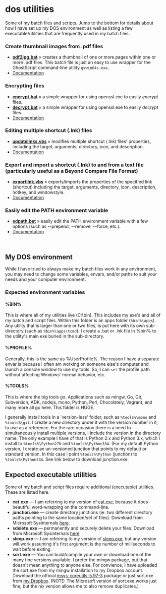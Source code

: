 dos utilities
=============

Some of my batch files and scripts. Jump to the bottom for details about how I have set up my DOS environment as well as listing a few executable/utilities that are frequently used in my batch files.

### Create thumbnail images from .pdf files

* [__pdf2jpg.bat__](https://github.com/kodybrown/dos/blob/master/pdf2jpg.bat) » creates a thumbnail of one or more pages within one or more .pdf files. This batch file is just an easy to use wrapper for the GhostScript command-line utility `gswin64c.exe`.
* [Documentation](https://github.com/kodybrown/dos/blob/master/pdf2jpg.bat.md)

### Encrypting files

* [__encrypt.bat__](https://github.com/kodybrown/dos/blob/master/encrypt.bat) » a simple wrapper for using openssl.exe to easily _encrypt_ files.
* [__decrypt.bat__](https://github.com/kodybrown/dos/blob/master/decrypt.bat) » a simple wrapper for using openssl.exe to easily _decrypt_ files.
* [Documentation](https://github.com/kodybrown/dos/blob/master/encrypt.bat.md)

### Editing multiple shortcut (.lnk) files

* [__updatelinks.vbs__](https://github.com/kodybrown/dos/blob/master/updatelinks.vbs) » modifies multiple shortcut (.lnk) files' properties, including the target, arguments, directory, icon, and description.
* [Documentation](https://github.com/kodybrown/dos/blob/master/updatelinks.vbs.md)

### Export and import a shortcut (.lnk) to and from a text file (particularly useful as a Beyond Compare File Format)

* [__exportlink.vbs__](https://github.com/kodybrown/dos/blob/master/exportlink.vbs) » exports/imports the properties of the specified link (shortcut) including the target, arguments, directory, icon, description, hotkey, and windowstyle.
* [Documentation](https://github.com/kodybrown/dos/blob/master/exportlink.vbs.md)

### Easily edit the PATH environment variable

* [__edpath.bat__](https://github.com/kodybrown/dos/blob/master/edpath.bat) » easily edit the PATH environment variable with a few options (such as --prepend, --remove, --force, etc.).
* [Documentation](https://github.com/kodybrown/dos/blob/master/edpath.bat.md)




<p>&nbsp;</p>

## My DOS environment


While I have tried to always make my batch files work in any environment, you may need to change some variables, envars, and/or paths to suit your needs and your computer environment.

### Expected environment variables

#### __%BIN%__

This is where all of my utilities live (C:\bin). This includes my exe's and all of my batch and script files. Within this folder is an apps folder (`%bin%\apps`). Any utility that is larger than one or two files, is put here with its own sub-directory (such as `%bin%\apps\tcmd`). I create a .bat or .lnk file in %bin% to the utility's main exe buried in the sub-directory.

#### __%PROFILE%__

Generally, this is the same as %UserProfile%. The reason I have a separate envar is because I often am working on someone else's computer and launch a console window to use my tools. So, I can `set` the profile path without affecting Windows' normal behavior, etc.

#### __%TOOLS%__

This is where the big tools go. Applications such as mingw, Go, Git, Subversion, ADK, nodejs, mono, Python, Perl, Chocolately, Vagrant, and many more all go here. This folder is HUGE.

I generally install tools in a 'version-less' folder, such as `%tools%\mono` and `%tools%\git`. I create a new directory under it with the version number in it, to use as a reference. For the rare occasion there is a need to simultaneously install multiple versions, I include the version in the directory name. The only example I have of that is Python 2.x and Python 3.x, which I install to `%tools%\Python276` and `%tools%\Python334`. (For my default Python version, I create an un-versioned junction that points to my default or standard version. In this case I point `%tools%\Python` (junction) to `%tools%\Python334`. See link below to download junction.exe.

## Expected executable utilities

Some of my batch and script files require additional (executable) utilities. These are listed here.

* __cat.exe__ — I am referring to my version of [cat.exe](https://github.com/kodybrown/cat), because it does beautiful word-wrapping on the command-line.
* __junction.exe__ — create directory junctions (ie: two different directory paths pointing to the same location/set of files). Download from Microsoft Sysinternals [here](http://technet.microsoft.com/en-us/sysinternals/bb896768.aspx).
* __sdelete.exe__ — permanently and securely delete your files. Download from Microsoft Sysinternals [here](http://technet.microsoft.com/en-us/sysinternals/bb897443.aspx)
* __sleep.exe__ — I am referring to my version of [sleep.exe](https://github.com/kodybrown/sleep), but any version will work assuming it's first argument is the number of milliseconds to wait before exiting.
* __sort.exe__ — You can build/compile your own or download one of the many fine versions available. I prefer the mingw package, but that doesn't mean anything to anyone else. For convience, I have uploaded the sort.exe from my mingw installation to my Dropbox account. Download the official [msys-coreutils-5.97-3](http://sourceforge.net/projects/mingw/files/MSYS/Base/coreutils/coreutils-5.97-3/) package or just sort.exe from [my Dropbox](https://dl.dropboxusercontent.com/u/123747/utils/sort.exe). (NOTE: The Microsoft version of sort.exe works just fine, but the nix version allows me to also remove duplicates.)
